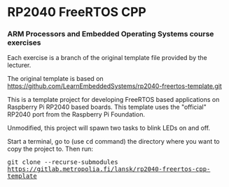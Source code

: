 # RP2040 FreeRTOS CPP

### ARM Processors and Embedded Operating Systems course exercises
Each exercise is a branch of the original template file provided by the lecturer.


The original template is based on https://github.com/LearnEmbeddedSystems/rp2040-freertos-template.git

This is a template project for developing FreeRTOS based applications on Raspberry Pi RP2040 based boards. This template uses the "official" RP2040 port from the Raspberry Pi Foundation. 

Unmodified, this project will spawn two tasks to blink LEDs on and off.

Start a terminal, go to (use <kbd>cd</kbd> command) the directory where you want to copy the project to. Then run:

<kbd>git clone --recurse-submodules https://gitlab.metropolia.fi/lansk/rp2040-freertos-cpp-template</kbd>
